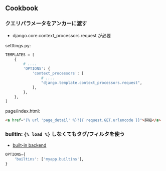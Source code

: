 ## Cookbook

### クエリパラメータをアンカーに渡す

- django.core.context_processors.request が必要

setttings.py:

~~~py
TEMPLATES = [
    {   
        # ....
        'OPTIONS': {
            'context_processors': [
                # ....
                "django.template.context_processors.request",
            ],  
        },  
    },  
]

~~~

page/index.html:

~~~html
<a href="{% url 'page_detail' %}?{{ request.GET.urlencode }}">詳細</a>
~~~


### builtin:  `{% load %}` しなくてもタグ/フィルタを使う

- [built-in backend](https://docs.djangoproject.com/en/1.9/topics/templates/#module-django.template.backends.django)

~~~py
OPTIONS={
    'builtins': ['myapp.builtins'],
}
~~~

